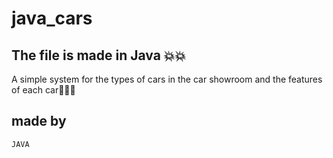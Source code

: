 # java_cars
## The file is made in Java 💥💥
A simple system for the types of cars in the car showroom and the features of each car🚙🚗🎌
## made by
```bash
JAVA
```
